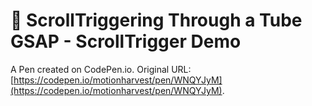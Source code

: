 # 🚄 ScrollTriggering Through a Tube GSAP - ScrollTrigger Demo

A Pen created on CodePen.io. Original URL: [https://codepen.io/motionharvest/pen/WNQYJyM](https://codepen.io/motionharvest/pen/WNQYJyM).

